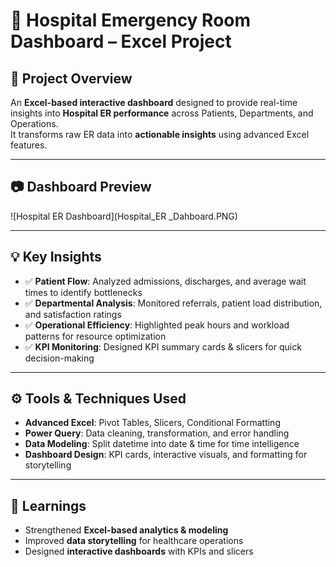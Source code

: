 # 🏥 Hospital Emergency Room Dashboard – Excel Project  

## 📌 Project Overview  
An **Excel-based interactive dashboard** designed to provide real-time insights into **Hospital ER performance** across Patients, Departments, and Operations.  
It transforms raw ER data into **actionable insights** using advanced Excel features.  

---


## 📷 Dashboard Preview  

![Hospital ER Dashboard](Hospital_ER _Dahboard.PNG)
  

---

## 💡 Key Insights  
- ✅ **Patient Flow**: Analyzed admissions, discharges, and average wait times to identify bottlenecks  
- ✅ **Departmental Analysis**: Monitored referrals, patient load distribution, and satisfaction ratings  
- ✅ **Operational Efficiency**: Highlighted peak hours and workload patterns for resource optimization  
- ✅ **KPI Monitoring**: Designed KPI summary cards & slicers for quick decision-making  

---

## ⚙️ Tools & Techniques Used  
- **Advanced Excel**: Pivot Tables, Slicers, Conditional Formatting  
- **Power Query**: Data cleaning, transformation, and error handling  
- **Data Modeling**: Split datetime into date & time for time intelligence  
- **Dashboard Design**: KPI cards, interactive visuals, and formatting for storytelling  

---

## 🚀 Learnings  
- Strengthened **Excel-based analytics & modeling**  
- Improved **data storytelling** for healthcare operations  
- Designed **interactive dashboards** with KPIs and slicers  


